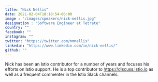 ```yaml
---
title: "Nick Nellis"
date: 2021-02-04T18:18:54-06:00
image : "/images/speakers/nick-nellis.jpg"
designation : "Software Engineer at Tetrate"
country: ""
facebook: ""
instagram: ""
twitter: "https://twitter.com/nmnellis"
linkedin: "https://www.linkedin.com/in/nick-nellis/"
github: ""
---
```


Nick has been an Istio contributor for a number of years and focuses his efforts on Istio support. He is a top contributor to https://discuss.istio.io as well as a frequent commenter in the Istio Slack channels.